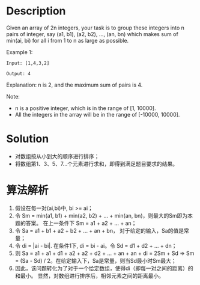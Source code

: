 # Description

Given an array of 2n integers, your task is to group these integers into n pairs of integer, say (a1, b1), (a2, b2), ..., (an, bn) which makes sum of min(ai, bi) for all i from 1 to n as large as possible.

Example 1:

    Input: [1,4,3,2]

    Output: 4

Explanation: n is 2, and the maximum sum of pairs is 4.

Note:

* n is a positive integer, which is in the range of [1, 10000].
* All the integers in the array will be in the range of [-10000, 10000].

# Solution

* 对数组按从小到大的顺序进行排序；
* 将数组第1、3、5、7...个元素进行求和，即得到满足题目要求的结果。

# 算法解析

1. 假设在每一对(ai,bi)中, bi >= ai；
2. 令 Sm = min(a1, b1) + min(a2, b2) + ... + min(an, bn)，则最大的Sm即为本题的答案。 在上一条件下 Sm = a1 + a2 + ... + an；
3. 令 Sa = a1 + b1 + a2 + b2 + ... + an + bn， 对于给定的输入，Sa的值是常量；
4. 令 di = |ai - bi|. 在条件1下, di = bi - ai。令 Sd = d1 + d2 + ... + dn；
5. 则 Sa = a1 + a1 + d1 + a2 + a2 + d2 + ... + an + an + di = 2Sm + Sd => Sm = (Sa - Sd) / 2。在给定输入下，Sa是常量，则当Sd最小时Sm最大；
6. 因此，该问题转化为了对于一个给定数组，使得di（即每一对之间的距离）的和最小。 显然，对数组进行排序后，相邻元素之间的距离最小。
